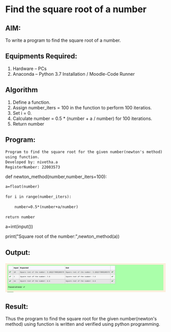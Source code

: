 # Find the square root of a number

## AIM:
To write a program to find the square root of a number.

## Equipments Required:
1. Hardware – PCs
2. Anaconda – Python 3.7 Installation / Moodle-Code Runner

## Algorithm
1. Define a function.
2. Assign number_iters = 100 in the function to perform 100 iteratios.
3. Set i = 0.
4. Calculate  number = 0.5 * (number + a / number) for 100 iterations.
5. Return number

## Program:
```
Program to find the square root for the given number(newton's method) using function.
Developed by: nivetha.a
RegisterNumber: 22003573 
```
def newton_method(number,number_iters=100):

    a=float(number)

    for i in range(number_iters):

        number=0.5*(number+a/number)

    return number

a=int(input())

print("Square root of the number:",newton_method(a))
## Output:
![squareroot](./images/squareroot.png)


## Result:
Thus the program to find the square root for the given number(newton's method) using function is written and verified using python programming.

